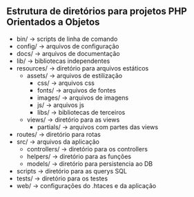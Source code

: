 ## Estrutura de diretórios para projetos PHP Orientados a Objetos
* bin/				     -> scripts de linha de comando
* config/			     -> arquivos de configuração
* docs/			         -> arquivos de documentação
* lib/                 	 -> bibliotecas independentes
* resources/			 -> diretório para arquivos estáticos 
    + assets/			 -> arquivos de estilização 
        + css/		     -> arquivos css  
        + fonts/		 -> arquivos de fontes
        + images/		 -> arquivos de imagens
        + js/			 -> arquivos js
        + libs/			 -> bibliotecas de terceiros
    + views/             -> diretório para as views
        + partials/		 -> arquivos com partes das views	
* routes/       		 -> diretório para rotas
* src/    		         -> arquivos da aplicação  
    + controllers/ 	     -> diretório para os controllers 
    + helpers/           -> diretório para as funções
    + models/            -> diretório para persistencia ao DB
* scripts                -> diretório para as querys SQL
* tests/				 -> diretório para os testes
* web/                   -> configurações do .htaces e da aplicação
